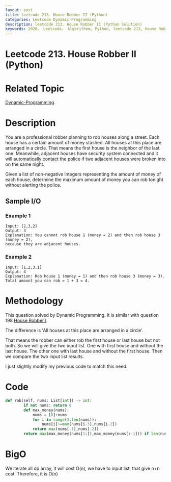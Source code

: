 ```yaml
---
layout: post
title: leetcode 213. House Robber II (Python)
categories: Leetcode Dynamic-Programming
description: leetcode 213. House Robber II (Python Solution)
keywords: 2020， Leetcode， Algorithem, Python, leetcode 213, House Robber II, zhenyu
---
```


# Leetcode 213. House Robber II (Python)

# Related Topic
<a href="/categories/#Dynamic-Programming" target="_blank"> Dynamic-Programming</a>.

# Description
You are a professional robber planning to rob houses along a street. Each house has a certain amount of money stashed. All houses at this place are arranged in a circle. That means the first house is the neighbor of the last one. Meanwhile, adjacent houses have security system connected and it will automatically contact the police if two adjacent houses were broken into on the same night.

Given a list of non-negative integers representing the amount of money of each house, determine the maximum amount of money you can rob tonight without alerting the police.

## Sample I/O
### Example 1
```
Input: [2,3,2]
Output: 3
Explanation: You cannot rob house 1 (money = 2) and then rob house 3 (money = 2),
because they are adjacent houses.
```

### Example 2
```
Input: [1,2,3,1]
Output: 4
Explanation: Rob house 1 (money = 1) and then rob house 3 (money = 3).
Total amount you can rob = 1 + 3 = 4.
```

# Methodology
This question solved by Dynamic Programming. It is similar with question 198 <a href="https://hishamelamir.github.io/2020/02/20/lc198/" target="_blank"> House Robber I</a>.

The difference is 'All houses at this place are arranged in a circle'.

That means the robber can either rob the first house or last house but not both.
So we will give the two input list. One with first house and without the last house. The other one with last house and without the first house. Then we compare the two input list results.

I just slightly modify my previous code to match this need.


# Code
```python
def rob(self, nums: List[int]) -> int:
        if not nums: return 0
        def max_money(nums):
            nums = [0]+nums
            for i in range(3,len(nums)):
                nums[i]+=max(nums[i-3],nums[i-2])
            return max(nums[-1],nums[-2])
        return max(max_money(nums[1:]),max_money(nums[:-1])) if len(nums) > 2 else max(nums)
```

# BigO
We iterate all dp array, it will cost O(n), we have to input list, that give n+n cost. Therefore, it is O(n)



